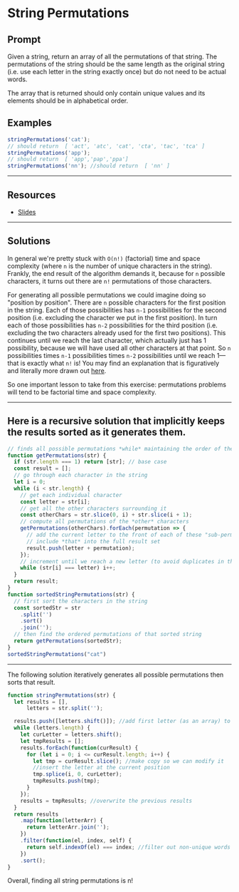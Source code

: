 # String Permutations

## Prompt

Given a string, return an array of all the permutations of that string. The permutations of the string should be the same length as the original string (i.e. use each letter in the string exactly once) but do not need to be actual words.

The array that is returned should only contain unique values and its elements should be in alphabetical order.

## Examples

```javascript
stringPermutations('cat');
// should return  [ 'act', 'atc', 'cat', 'cta', 'tac', 'tca' ]
stringPermutations('app');
// should return  [ 'app','pap','ppa']
stringPermutations('nn'); //should return  [ 'nn' ]
```

---

## Resources

- [Slides](http://slides.com/seemaullal/reacto#/)
---

## Solutions

In general we're pretty stuck with `O(n!)` (factorial) time and space complexity (where `n` is the number of unique characters in the string). Frankly, the end result of the algorithm demands it, because for `n` possible characters, it turns out there are `n!` permutations of those characters.

For generating all possible permutations we could imagine doing so "position by position". There are `n` possible characters for the first position in the string. Each of those possibilities has `n-1` possibilities for the second position (i.e. excluding the character we put in the first position). In turn each of those possibilities has `n-2` possibilities for the third position (i.e. excluding the two characters already used for the first two positions). This continues until we reach the last character, which actually just has 1 possibility, because we will have used all other characters at that point. So `n` possibilities times `n-1` possibilities times `n-2` possibilities until we reach 1—that is exactly what `n!` is! You may find an explanation that is figuratively and literally more drawn out [here](https://www.khanacademy.org/math/precalculus/prob-comb/combinatorics-precalc/v/factorial-and-counting-seat-arrangements).

So one important lesson to take from this exercise: permutations problems will tend to be factorial time and space complexity.

---

Here is a recursive solution that implicitly keeps the results sorted as it generates them.
---

```js
// finds all possible permutations *while* maintaining the order of the characters
function getPermutations(str) {
  if (str.length === 1) return [str]; // base case
  const result = [];
  // go through each character in the string
  let i = 0;
  while (i < str.length) {
    // get each individual character
    const letter = str[i];
    // get all the other characters surrounding it
    const otherChars = str.slice(0, i) + str.slice(i + 1);
    // compute all permutations of the *other* characters
    getPermutations(otherChars).forEach(permutation => {
      // add the current letter to the front of each of these "sub-permutations"
      // include *that* into the full result set
      result.push(letter + permutation);
    });
    // increment until we reach a new letter (to avoid duplicates in the result set)
    while (str[i] === letter) i++;
  }
  return result;
}
function sortedStringPermutations(str) {
  // first sort the characters in the string
  const sortedStr = str
    .split('')
    .sort()
    .join('');
  // then find the ordered permutations of that sorted string
  return getPermutations(sortedStr);
}
sortedStringPermutations("cat")
```


---

The following solution iteratively generates all possible permutations then sorts that result.

```js
function stringPermutations(str) {
  let results = [],
      letters = str.split('');

  results.push([letters.shift()]); //add first letter (as an array) to results
  while (letters.length) {
    let curLetter = letters.shift();
    let tmpResults = [];
    results.forEach(function(curResult) {
      for (let i = 0; i <= curResult.length; i++) {
        let tmp = curResult.slice(); //make copy so we can modify it
        //insert the letter at the current position
        tmp.splice(i, 0, curLetter);
        tmpResults.push(tmp);
      }
    });
    results = tmpResults; //overwrite the previous results
  }
  return results
    .map(function(letterArr) {
      return letterArr.join('');
    })
    .filter(function(el, index, self) {
      return self.indexOf(el) === index; //filter out non-unique words
    })
    .sort();
}
```

 Overall, finding all string permutations is n!
